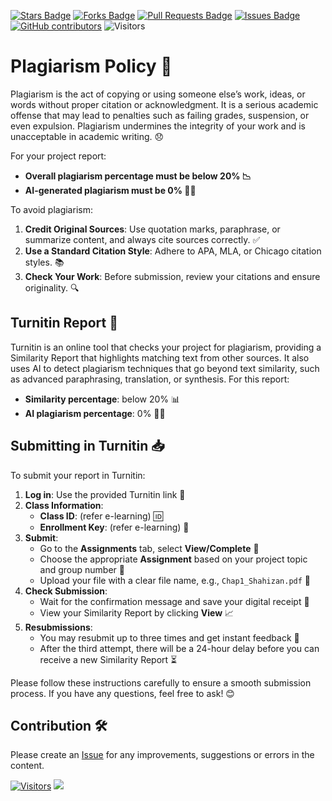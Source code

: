 <a href="https://github.com/drshahizan/research-design/stargazers"><img src="https://img.shields.io/github/stars/drshahizan/research-design" alt="Stars Badge"/></a>
<a href="https://github.com/drshahizan/research-design/network/members"><img src="https://img.shields.io/github/forks/drshahizan/research-design" alt="Forks Badge"/></a>
<a href="https://github.com/drshahizan/research-design/pulls"><img src="https://img.shields.io/github/issues-pr/drshahizan/research-design" alt="Pull Requests Badge"/></a>
<a href="https://github.com/drshahizan/research-design"><img src="https://img.shields.io/github/issues/drshahizan/research-design" alt="Issues Badge"/></a>
<a href="https://github.com/drshahizan/research-design/graphs/contributors"><img alt="GitHub contributors" src="https://img.shields.io/github/contributors/drshahizan/research-design?color=2b9348"></a>
![Visitors](https://api.visitorbadge.io/api/visitors?path=https%3A%2F%2Fgithub.com%2Fdrshahizan%2BDM&labelColor=%23d9e3f0&countColor=%23697689&style=flat)


# Plagiarism Policy 🚫

Plagiarism is the act of copying or using someone else’s work, ideas, or words without proper citation or acknowledgment. It is a serious academic offense that may lead to penalties such as failing grades, suspension, or even expulsion. Plagiarism undermines the integrity of your work and is unacceptable in academic writing. 😞

For your project report:
- **Overall plagiarism percentage must be below 20% 📉**
- **AI-generated plagiarism must be 0% 🚫🤖**

To avoid plagiarism:
1. **Credit Original Sources**: Use quotation marks, paraphrase, or summarize content, and always cite sources correctly. ✅
2. **Use a Standard Citation Style**: Adhere to APA, MLA, or Chicago citation styles. 📚
3. **Check Your Work**: Before submission, review your citations and ensure originality. 🔍

## Turnitin Report 📄

Turnitin is an online tool that checks your project for plagiarism, providing a Similarity Report that highlights matching text from other sources. It also uses AI to detect plagiarism techniques that go beyond text similarity, such as advanced paraphrasing, translation, or synthesis. For this report:
- **Similarity percentage**: below 20% 📊
- **AI plagiarism percentage**: 0% 🤖❌

## Submitting in Turnitin 📥

To submit your report in Turnitin:
1. **Log in**: Use the provided Turnitin link 🔗
2. **Class Information**:
   - **Class ID**: (refer e-learning) 🆔
   - **Enrollment Key**: (refer e-learning) 🔐
3. **Submit**:
   - Go to the **Assignments** tab, select **View/Complete** 👀
   - Choose the appropriate **Assignment** based on your project topic and group number 🔢
   - Upload your file with a clear file name, e.g., `Chap1_Shahizan.pdf` 📎
4. **Check Submission**:
   - Wait for the confirmation message and save your digital receipt 🧾
   - View your Similarity Report by clicking **View** 📈
5. **Resubmissions**:
   - You may resubmit up to three times and get instant feedback 🔄
   - After the third attempt, there will be a 24-hour delay before you can receive a new Similarity Report ⏳

Please follow these instructions carefully to ensure a smooth submission process. If you have any questions, feel free to ask! 😊

## Contribution 🛠️
Please create an [Issue](https://github.com/drshahizan/research-design/issues) for any improvements, suggestions or errors in the content.

[![Visitors](https://api.visitorbadge.io/api/visitors?path=https%3A%2F%2Fgithub.com%2Fdrshahizan&labelColor=%23697689&countColor=%23555555&style=plastic)](https://visitorbadge.io/status?path=https%3A%2F%2Fgithub.com%2Fdrshahizan)
![](https://hit.yhype.me/github/profile?user_id=81284918)

